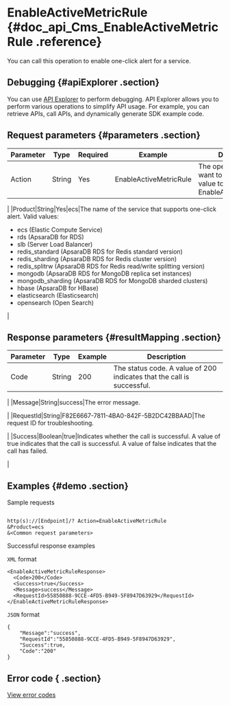# EnableActiveMetricRule {#doc_api_Cms_EnableActiveMetricRule .reference}

You can call this operation to enable one-click alert for a service.

## Debugging {#apiExplorer .section}

You can use [API Explorer](https://api.aliyun.com/#product=Cms&api=EnableActiveMetricRule) to perform debugging. API Explorer allows you to perform various operations to simplify API usage. For example, you can retrieve APIs, call APIs, and dynamically generate SDK example code.

## Request parameters {#parameters .section}

|Parameter|Type|Required|Example|Description|
|---------|----|--------|-------|-----------|
|Action|String|Yes|EnableActiveMetricRule|The operation that you want to perform. Set the value to EnableActiveMetricRule.

 |
|Product|String|Yes|ecs|The name of the service that supports one-click alert. Valid values:

 -   ecs \(Elastic Compute Service\)
-   rds \(ApsaraDB for RDS\)
-   slb \(Server Load Balancer\)
-   redis\_standard \(ApsaraDB RDS for Redis standard version\)
-   redis\_sharding \(ApsaraDB RDS for Redis cluster version\)
-   redis\_splitrw \(ApsaraDB RDS for Redis read/write splitting version\)
-   mongodb \(ApsaraDB RDS for MongoDB replica set instances\)
-   mongodb\_sharding \(ApsaraDB RDS for MongoDB sharded clusters\)
-   hbase \(ApsaraDB for HBase\)
-   elasticsearch \(Elasticsearch\)
-   opensearch \(Open Search\)

 |

## Response parameters {#resultMapping .section}

|Parameter|Type|Example|Description|
|---------|----|-------|-----------|
|Code|String|200|The status code. A value of 200 indicates that the call is successful.

 |
|Message|String|success|The error message.

 |
|RequestId|String|F82E6667-7811-4BA0-842F-5B2DC42BBAAD|The request ID for troubleshooting.

 |
|Success|Boolean|true|Indicates whether the call is successful. A value of true indicates that the call is successful. A value of false indicates that the call has failed.

 |

## Examples {#demo .section}

Sample requests

``` {#request_demo}

http(s)://[Endpoint]/? Action=EnableActiveMetricRule
&Product=ecs
&<Common request parameters>

```

Successful response examples

`XML` format

``` {#xml_return_success_demo}
<EnableActiveMetricRuleResponse>
  <Code>200</Code>
  <Success>true</Success> 
  <Message>success</Message>
  <RequestId>55850888-9CCE-4FD5-B949-5F8947D63929</RequestId>
</EnableActiveMetricRuleResponse>

```

`JSON` format

``` {#json_return_success_demo}
{
	"Message":"success",
	"RequestId":"55850888-9CCE-4FD5-B949-5F8947D63929",
	"Success":true,
	"Code":"200"
}
```

## Error code { .section}

[View error codes](https://error-center.aliyun.com/status/product/Cms)

